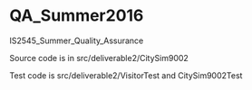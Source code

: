 # QA_Summer2016
IS2545_Summer_Quality_Assurance

Source code is in src/deliverable2/CitySim9002


Test code is src/deliverable2/VisitorTest and CitySim9002Test
